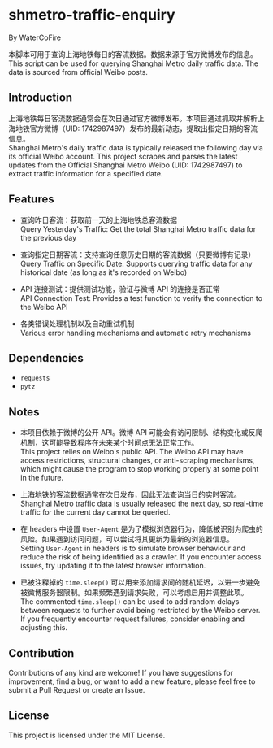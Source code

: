# shmetro-traffic-enquiry

By WaterCoFire

本脚本可用于查询上海地铁每日的客流数据。数据来源于官方微博发布的信息。 <br>
This script can be used for querying Shanghai Metro daily traffic data. The data is sourced from official Weibo posts.

## Introduction

上海地铁每日客流数据通常会在次日通过官方微博发布。本项目通过抓取并解析上海地铁官方微博（UID: 1742987497）发布的最新动态，提取出指定日期的客流信息。<br>
Shanghai Metro's daily traffic data is typically released the following day via its official Weibo account. This project scrapes and parses the latest updates from the Official Shanghai Metro Weibo (UID: 1742987497) to extract traffic information for a specified date.

## Features

- 查询昨日客流：获取前一天的上海地铁总客流数据<br>
Query Yesterday's Traffic: Get the total Shanghai Metro traffic data for the previous day

- 查询指定日期客流：支持查询任意历史日期的客流数据（只要微博有记录）<br>
Query Traffic on Specific Date: Supports querying traffic data for any historical date (as long as it's recorded on Weibo)

- API 连接测试：提供测试功能，验证与微博 API 的连接是否正常<br>
API Connection Test: Provides a test function to verify the connection to the Weibo API

- 各类错误处理机制以及自动重试机制<br>
Various error handling mechanisms and automatic retry mechanisms

## Dependencies

- ```requests```
- ```pytz```

## Notes

- 本项目依赖于微博的公开 API。微博 API 可能会有访问限制、结构变化或反爬机制，这可能导致程序在未来某个时间点无法正常工作。<br>
This project relies on Weibo's public API. The Weibo API may have access restrictions, structural changes, or anti-scraping mechanisms, which might cause the program to stop working properly at some point in the future.

- 上海地铁的客流数据通常在次日发布，因此无法查询当日的实时客流。<br>
Shanghai Metro traffic data is usually released the next day, so real-time traffic for the current day cannot be queried.

- 在 headers 中设置 ```User-Agent``` 是为了模拟浏览器行为，降低被识别为爬虫的风险。如果遇到访问问题，可以尝试将其更新为最新的浏览器信息。<br>
Setting ```User-Agent``` in headers is to simulate browser behaviour and reduce the risk of being identified as a crawler. If you encounter access issues, try updating it to the latest browser information.

- 已被注释掉的 ```time.sleep()``` 可以用来添加请求间的随机延迟，以进一步避免被微博服务器限制。如果频繁遇到请求失败，可以考虑启用并调整此项。<br>
The commented ```time.sleep()``` can be used to add random delays between requests to further avoid being restricted by the Weibo server. If you frequently encounter request failures, consider enabling and adjusting this.

## Contribution

Contributions of any kind are welcome! If you have suggestions for improvement, find a bug, or want to add a new feature, please feel free to submit a Pull Request or create an Issue.

## License

This project is licensed under the MIT License.
